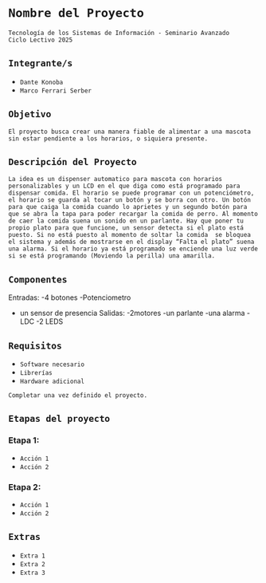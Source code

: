 # **`Nombre del Proyecto`**

`Tecnología de los Sistemas de Información - Seminario Avanzado`  
`Ciclo Lectivo 2025`

## **`Integrante/s`**

- `Dante Konoba`  
- `Marco Ferrari Serber`

## **`Objetivo`**

`El proyecto busca crear una manera fiable de alimentar a una mascota sin estar pendiente a los horarios, o siquiera presente.`

## **`Descripción del Proyecto`**

`La idea es un dispenser automatico para mascota con horarios personalizables y un LCD en el que diga como está programado para dispensar comida. El horario se puede programar con un potenciómetro,  el horario se guarda al tocar un botón y se borra con otro. Un botón para que caiga la comida cuando lo aprietes y un segundo botón para que se abra la tapa para poder recargar la comida de perro. Al momento de caer la comida suena un sonido en un parlante. Hay que poner tu propio plato para que funcione, un sensor detecta si el plato está puesto. Si no está puesto al momento de soltar la comida  se bloquea el sistema y además de mostrarse en el display “Falta el plato” suena una alarma. Si el horario ya está programado se enciende una luz verde si se está programando (Moviendo la perilla) una amarilla.
`

## **`Componentes`**

Entradas:
-4 botones 
-Potenciometro
- un sensor de presencia
Salidas:
-2motores
-un parlante
-una alarma
-LDC
-2 LEDS

## **`Requisitos`**

- `Software necesario`  
- `Librerías`  
- `Hardware adicional`

`Completar una vez definido el proyecto.`

## **`Etapas del proyecto`**
### Etapa 1:
- `Acción 1`
- `Acción 2`

### Etapa 2:
- `Acción 1`
- `Acción 2`

## **`Extras`**

- `Extra 1`  
- `Extra 2`  
- `Extra 3`
